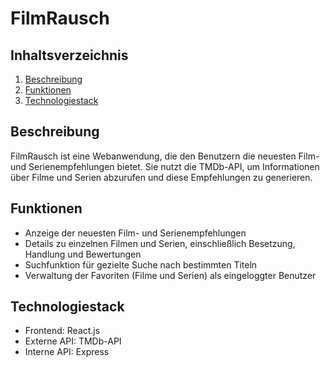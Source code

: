 # FilmRausch

## Inhaltsverzeichnis

1. [Beschreibung](#beschreibung)
2. [Funktionen](#funktionen)
3. [Technologiestack](#technologiestack)

## Beschreibung
FilmRausch ist eine Webanwendung, die den Benutzern die neuesten Film- und Serienempfehlungen bietet. Sie nutzt die TMDb-API, um Informationen über Filme und Serien abzurufen und diese Empfehlungen zu generieren.

## Funktionen
- Anzeige der neuesten Film- und Serienempfehlungen
- Details zu einzelnen Filmen und Serien, einschließlich Besetzung, Handlung und Bewertungen
- Suchfunktion für gezielte Suche nach bestimmten Titeln
- Verwaltung der Favoriten (Filme und Serien) als eingeloggter Benutzer

## Technologiestack
- Frontend: React.js
- Externe API: TMDb-API
- Interne API: Express

